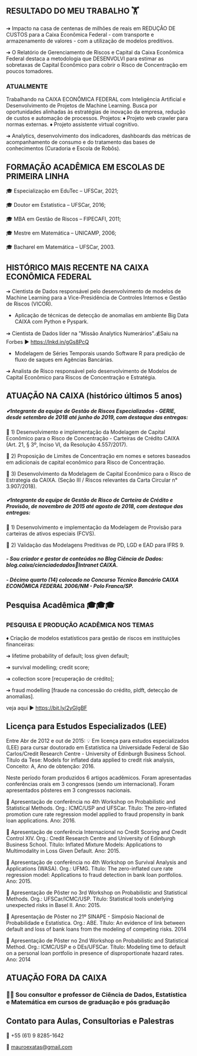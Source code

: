 ## RESULTADO DO MEU TRABALHO 🏋️

➔ Impacto na casa de centenas de milhões de reais em REDUÇÃO DE CUSTOS para a Caixa Econômica Federal - com transporte e armazenamento de valores - com a utilização de modelos preditivos.

➔ O Relatório de Gerenciamento de Riscos e Capital da Caixa Econômica Federal destaca a metodologia que DESENVOLVI para estimar as sobretaxas de Capital Econômico para cobrir o Risco de Concentração em poucos tomadores.


### ATUALMENTE

Trabalhando na CAIXA ECONÔMICA FEDERAL com Inteligência Artificial e Desenvolvimento de Projetos de Machine Learning. Busca por oportunidades alinhadas às estratégias de inovação da empresa, redução de custos e automação de processos. Projetos: ♦ Projeto web crawler para normas externas. ♦ Projeto assistente virtual cognitivo.

➔ Analytics, desenvolvimento dos indicadores, dashboards das métricas de acompanhamento de consumo e do tratamento das bases de conhecimentos (Curadoria e Escola de Robôs).



## FORMAÇÃO ACADÊMICA EM ESCOLAS DE PRIMEIRA LINHA

🎓 Especialização em EduTec – UFSCar, 2021;

🎓 Doutor em Estatística – UFSCar, 2016;

🎓 MBA em Gestão de Riscos – FIPECAFI, 2011;

🎓 Mestre em Matemática – UNICAMP, 2006;

🎓 Bacharel em Matemática – UFSCar, 2003.



## HISTÓRICO MAIS RECENTE NA CAIXA ECONÔMICA FEDERAL

➔ Cientista de Dados responsável pelo desenvolvimento de modelos de Machine Learning para a Vice-Presidência de Controles Internos e Gestão de Riscos (VICOR).
- Aplicação de técnicas de detecção de anomalias em ambiente Big Data CAIXA com Python e Pyspark.

➔ Cientista de Dados líder na "Missão Analytics Numerários".💰Saiu na Forbes ► https://lnkd.in/gGs8PcQ
- Modelagem de Séries Temporais usando Software R para predição de fluxo de saques em Agências Bancárias.

➔ Analista de Risco responsável pelo desenvolvimento de Modelos de Capital Econômico para Riscos de Concentração e Estratégia.


## ATUAÇÃO NA CAIXA (histórico últimos 5 anos)

##### ✔Integrante da equipe de Gestão de Riscos Especializados - GERIE, desde setembro de 2018 até junho do 2019, com destaque das entregas:

🌟 1) Desenvolvimento e implementação da Modelagem de Capital Econômico para o Risco de Concentração - Carteiras de Crédito CAIXA (Art. 21, § 3º, Inciso VI, da Resolução 4.557/2017).

🌟 2) Proposição de Limites de Concentração em nomes e setores baseados em adicionais de capital econômico para Risco de Concentração.

🌟 3) Desenvolvimento da Modelagem de Capital Econômico para o Risco de Estrategia da CAIXA. (Seção III / Riscos relevantes da Carta Circular n° 3.907/2018).


##### ✔Integrante da equipe de Gestão de Risco de Carteira de Crédito e Provisão, de novembro de 2015 até agosto de 2018, com destaque das entregas:

🌟 1) Desenvolvimento e implementação da Modelagem de Provisão para carteiras de ativos especiais (FCVS).

🌟 2) Validação das Modelagens Preditivas de PD, LGD e EAD para IFRS 9.


##### - Sou criador e gestor de conteúdos no Blog Ciência de Dados: blog.caixa/cienciadedados🚦Intranet CAIXA.
##### - Décimo quarto (14) colocado no Concurso Técnico Bancário CAIXA ECONÔMICA FEDERAL 2006/NM - Polo Franca/SP.



## Pesquisa Acadêmica 🎓🎓🎓

### PESQUISA E PRODUÇÃO ACADÊMICA NOS TEMAS

♦ Criação de modelos estatísticos para gestão de riscos em instituições financeiras: 

➔ lifetime probability of default; loss given default; 

➔ survival modelling; credit score; 

➔ collection score [recuperação de crédito]; 

➔ fraud modelling [fraude na concessão do crédito, pldft, detecção de anomalias]. 

veja aqui ► https://bit.ly/2yGIgBF


## Licença para Estudos Especializados (LEE) 
Entre Abr de 2012 e out de 2015: 💡 Em licença para estudos especializados (LEE) para cursar doutorado em Estatística na Universidade Federal de São Carlos/Credit Research Centre - University of Edinburgh Business School. Título da Tese: Models for inflated data applied to credit risk analysis, Conceito: A, Ano de obtenção: 2016.


Neste período foram produzidos 6 artigos acadêmicos. Foram apresentadas conferências orais em 3 congressos (sendo um internacional). Foram apresentados pôsteres em 3 congressos nacionais.

🌟 Apresentação de conferência no 4th Workshop on Probabilistic and Statistical Methods. Org.: ICMC/USP and UFSCar. Título: The zero-inflated promotion cure rate regression model applied to fraud propensity in bank loan applications. Ano: 2016.

🌟 Apresentação de conferência Internacional no Credit Scoring and Credit Control XIV. Org.: Credit Research Centre and University of Edinburgh Business School. Título: Inflated Mixture Models: Applications to Multimodality in Loss Given Default. Ano: 2015.

🌟 Apresentação de conferência no 4th Workshop on Survival Analysis and Applications (WASA). Org.: UFMG. Título: The zero-inflated cure rate regression model: Applications to fraud detection in bank loan portfolios. Ano: 2015.

🌟 Apresentação de Pôster no 3rd Workshop on Probabilistic and Statistical Methods. Org.: UFSCar/ICMC/USP. Título: Statistical tools underlying unexpected risks in Basel II. Ano: 2015.

🌟 Apresentação de Pôster no 21º SINAPE - Simpósio Nacional de Probabilidade e Estatística. Org.: ABE. Título: An evidence of link between default and loss of bank loans from the modeling of competing risks. 2014

🌟 Apresentação de Pôster no 2nd Workshop on Probabilistic and Statistical Method. Org.: ICMC/USP e o DEs/UFSCar. Título: Modeling time to default on a personal loan portfolio in presence of disproportionate hazard rates. Ano: 2014 




## ATUAÇÃO FORA DA CAIXA
### 👨‍🏫 Sou consultor e professor de Ciência de Dados, Estatística e Matemática em cursos de graduação e pós graduação


## Contato para Aulas, Consultorias e Palestras

📱 +55 (61) 9 8285-1642

📧 mauroexatas@gmail.com

